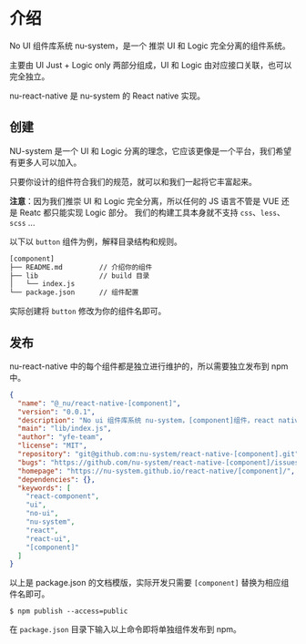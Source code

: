 # 介绍

No UI 组件库系统 nu-system，是一个 推崇 UI 和 Logic 完全分离的组件系统。

主要由 UI Just + Logic only 两部分组成，UI 和 Logic 由对应接口关联，也可以完全独立。

nu-react-native 是 nu-system 的 React native 实现。


## 创建

NU-system 是一个 UI 和 Logic 分离的理念，它应该更像是一个平台，我们希望有更多人可以加入。

只要你设计的组件符合我们的规范，就可以和我们一起将它丰富起来。

**注意**：因为我们推崇 UI 和 Logic 完全分离，所以任何的 JS 语言不管是 VUE 还是 Reatc 都只能实现 Logic 部分。 我们的构建工具本身就不支持 `css`、`less`、`scss` ...

以下以 `button` 组件为例，解释目录结构和规则。

```bash
[component]
├── README.md         // 介绍你的组件
├── lib               // build 目录
│   └── index.js
└── package.json      // 组件配置
```

实际创建将 `button` 修改为你的组件名即可。

## 发布

nu-react-native 中的每个组件都是独立进行维护的，所以需要独立发布到 npm 中。

```json
{
  "name": "@_nu/react-native-[component]",
  "version": "0.0.1",
  "description": "No ui 组件库系统 nu-system，[component]组件，react native 实现",
  "main": "lib/index.js",
  "author": "yfe-team",
  "license": "MIT",
  "repository": "git@github.com:nu-system/react-native-[component].git",
  "bugs": "https://github.com/nu-system/react-native-[component]/issues",
  "homepage": "https://nu-system.github.io/react-native/[component]/",
  "dependencies": {},
  "keywords": [
    "react-component",
    "ui",
    "no-ui",
    "nu-system",
    "react",
    "react-ui",
    "[component]"
  ]
}
```

以上是 package.json 的文档模版，实际开发只需要 `[component]` 替换为相应组件名即可。

```
$ npm publish --access=public
```

在 `package.json` 目录下输入以上命令即将单独组件发布到 npm。
